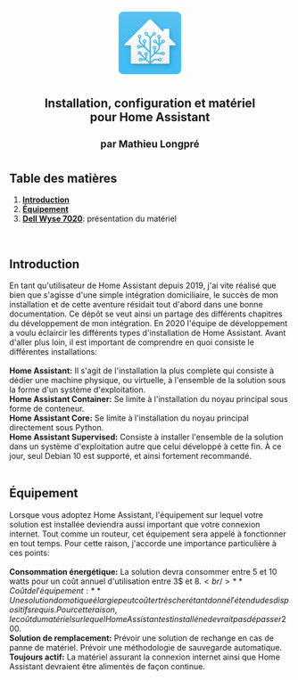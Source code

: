 <div align="center">
    <figure>
        <div>
            <img src="/images/icon_ha.png" alt="" width="128" height="128" />
        </div>
    </figure>
</div>
<h2 align="center">
   Installation, configuration et matériel<br/>pour Home Assistant<br/><br/><sup>par Mathieu Longpré</sup>
</h2>

## Table des matières

1. **[Introduction](#introduction)**
2. **[Équipement](#équipement)**
3. **[Dell Wyse 7020](https://github.com/logicup-connected/home-assistant/blob/main/WYSE-7020.md)**: présentation du matériel

<br/>

## Introduction
En tant qu'utilisateur de Home Assistant depuis 2019, j'ai vite réalisé que bien que s'agisse d'une simple intégration domiciliaire, le succès de mon installation et de cette aventure résidait tout d'abord dans une bonne documentation. Ce dépôt se veut ainsi un partage des différents chapitres du développement de mon intégration.
En 2020 l'équipe de développement a voulu éclaircir les différents types d'installation de Home Assistant. Avant d'aller plus loin, il est important de comprendre en quoi consiste le différentes installations:<br/><br/>
**Home Assistant:** Il s'agit de l'installation la plus complète qui consiste à dédier une machine physique, ou virtuelle, à l'ensemble de la solution sous la forme d'un système d'exploitation.<br/>
**Home Assistant Container:** Se limite à l'installation du noyau principal sous forme de conteneur.<br/>
**Home Assistant Core:** Se limite à l'installation du noyau principal directement sous Python.<br/>
**Home Assistant Supervised:** Consiste à installer l'ensemble de la solution dans un système d'exploitation autre que celui développé à cette fin. À ce jour, seul Debian 10 est supporté, et ainsi fortement recommandé.<br/><br/>

## Équipement
Lorsque vous adoptez Home Assistant, l'équipement sur lequel votre solution est installée deviendra aussi important que votre connexion internet. Tout comme un routeur, cet équipement sera appelé à fonctionner en tout temps. Pour cette raison, j'accorde une importance particulière à ces points:<br/><br/>
**Consommation énergétique:** La solution devra consommer entre 5 et 10 watts pour un coût annuel d'utilisation entre 3$ et 8$.<br/>
**Coût de l'équipement:** Une solution domotique élargie peut coûter très cher étant donné l'étendu des dispositifs requis. Pour cette raison, le coût du matériel sur lequel Home Assistant est installé ne devrait pas dépasser 200$.<br/>
**Solution de remplacement:** Prévoir une solution de rechange en cas de panne de matériel. Prévoir une méthodologie de sauvegarde automatique.<br/>
**Toujours actif:** La matériel assurant la connexion internet ainsi que Home Assistant devraient être alimentés de façon continue. <br/>

